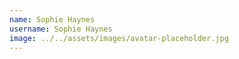 ```yaml
---
name: Sophie Haynes
username: Sophie Haynes
image: ../../assets/images/avatar-placeholder.jpg
---
```


